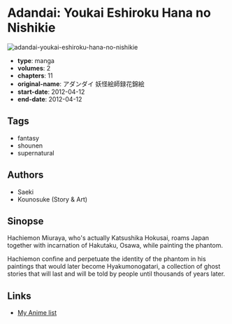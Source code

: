 # Adandai: Youkai Eshiroku Hana no Nishikie

![adandai-youkai-eshiroku-hana-no-nishikie](https://cdn.myanimelist.net/images/manga/1/174632.jpg)

-   **type**: manga
-   **volumes**: 2
-   **chapters**: 11
-   **original-name**: アダンダイ 妖怪絵師録花錦絵
-   **start-date**: 2012-04-12
-   **end-date**: 2012-04-12

## Tags

-   fantasy
-   shounen
-   supernatural

## Authors

-   Saeki
-   Kounosuke (Story & Art)

## Sinopse

Hachiemon Miuraya, who's actually Katsushika Hokusai, roams Japan together with incarnation of Hakutaku, Osawa, while painting the phantom.

Hachiemon confine and perpetuate the identity of the phantom in his paintings that would later become Hyakumonogatari, a collection of ghost stories that will last and will be told by people until thousands of years later.

## Links

-   [My Anime list](https://myanimelist.net/manga/97361/Adandai__Youkai_Eshiroku_Hana_no_Nishikie)
